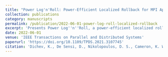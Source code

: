 ```yaml
---
title: "Power Log'n'Roll: Power-Efficient Localized Rollback for MPI Applications Using Message Logging Protocols"
collection: publications
category: manuscripts
permalink: /publication/2022-06-01-power-log-roll-localized-rollback
excerpt: 'Presents Power Log''n''Roll, a power-efficient localized rollback mechanism for MPI applications that uses message logging protocols to provide fault tolerance while reducing energy consumption.'
date: 2022-06-01
venue: 'IEEE Transactions on Parallel and Distributed Systems'
paperurl: 'https://doi.org/10.1109/TPDS.2021.3107745'
citation: 'Dichev, K., De Sensi, D., Nikolopoulos, D. S., Cameron, K. W., & Spence, I. (2022). &quot;Power Log''n''Roll: Power-Efficient Localized Rollback for MPI Applications Using Message Logging Protocols.&quot; <i>IEEE Transactions on Parallel and Distributed Systems</i>, 33(6), 1276-1288. https://doi.org/10.1109/TPDS.2021.3107745'
---
```

